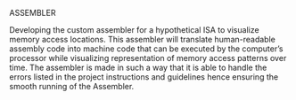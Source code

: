 ASSEMBLER 


Developing the custom assembler for a hypothetical ISA to visualize memory access locations. This assembler will translate human-readable assembly code into machine code that can be executed by the computer’s processor while visualizing representation of memory access patterns over time. The assembler is made in such a way that it is able to handle the errors listed in the project instructions and guidelines hence ensuring the smooth running of the Assembler.
